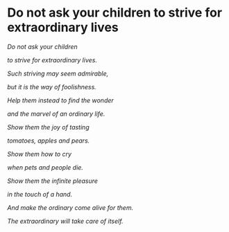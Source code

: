 # Do not ask your children to strive for extraordinary lives

_Do not ask your children_

_to strive for extraordinary lives._&#x20;

_Such striving may seem admirable,_

_but it is the way of foolishness._&#x20;

_Help them instead to find the wonder_

_and the marvel of an ordinary life._&#x20;

_Show them the joy of tasting_&#x20;

_tomatoes, apples and pears._&#x20;

_Show them how to cry_

_when pets and people die._&#x20;

_Show them the infinite pleasure_

_in the touch of a hand._&#x20;

_And make the ordinary come alive for them._&#x20;

_The extraordinary will take care of itself._
